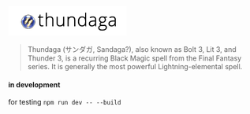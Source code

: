 ![](thundaga-logo.png)
> Thundaga (サンダガ, Sandaga?), also known as Bolt 3, Lit 3, and Thunder 3, is a recurring Black Magic spell from the Final Fantasy series. It is generally the most powerful Lightning-elemental spell.
>


#### in development
for testing `npm run dev -- --build`
